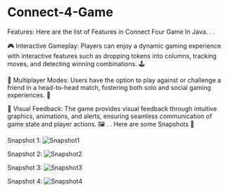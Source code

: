 # Connect-4-Game
Features: Here are the list of Features in Connect Four Game In Java.
.
.

🎮 Interactive Gameplay: Players can enjoy a dynamic gaming experience with interactive features such as dropping tokens into columns, tracking moves, and detecting winning combinations. 🕹️

👫 Multiplayer Modes: Users have the option to play against or challenge a friend in a head-to-head match, fostering both solo and social gaming experiences. 🤝

👀 Visual Feedback: The game provides visual feedback through intuitive graphics, animations, and alerts, ensuring seamless communication of game state and player actions. 🖼️
.
.
Here are some Snapshots 📸

Snapshot 1: ![Snapshot1](https://github.com/AbhirajAuti/Connect-4-Game/assets/169244825/d2ff5dd3-495b-47e9-adac-f0e34b631a7d)

Snapshot 2: ![Snapshot2](https://github.com/AbhirajAuti/Connect-4-Game/assets/169244825/fd5f164d-9036-4989-9be5-21426322521e)

Snapshot 3: ![Snapshot3](https://github.com/AbhirajAuti/Connect-4-Game/assets/169244825/86b6c3e2-056c-42c0-9a67-d65492b643b7)

Snapshot 4: ![Snapshot4](https://github.com/AbhirajAuti/Connect-4-Game/assets/169244825/dfab8d5a-cdfc-4c2f-8a96-c156ebfd2a67)
